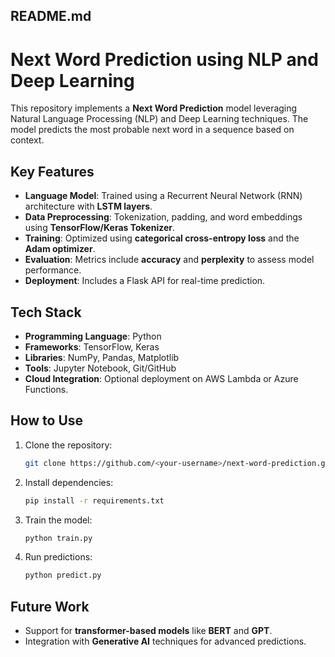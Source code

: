 ## README.md

# Next Word Prediction using NLP and Deep Learning

This repository implements a **Next Word Prediction** model leveraging Natural Language Processing (NLP) and Deep Learning techniques. The model predicts the most probable next word in a sequence based on context.

## Key Features
- **Language Model**: Trained using a Recurrent Neural Network (RNN) architecture with **LSTM layers**.
- **Data Preprocessing**: Tokenization, padding, and word embeddings using **TensorFlow/Keras Tokenizer**.
- **Training**: Optimized using **categorical cross-entropy loss** and the **Adam optimizer**.
- **Evaluation**: Metrics include **accuracy** and **perplexity** to assess model performance.
- **Deployment**: Includes a Flask API for real-time prediction.

## Tech Stack
- **Programming Language**: Python
- **Frameworks**: TensorFlow, Keras
- **Libraries**: NumPy, Pandas, Matplotlib
- **Tools**: Jupyter Notebook, Git/GitHub
- **Cloud Integration**: Optional deployment on AWS Lambda or Azure Functions.

## How to Use
1. Clone the repository:
   ```bash
   git clone https://github.com/<your-username>/next-word-prediction.git
   ```
2. Install dependencies:
   ```bash
   pip install -r requirements.txt
   ```
3. Train the model:
   ```bash
   python train.py
   ```
4. Run predictions:
   ```bash
   python predict.py
   ```

## Future Work
- Support for **transformer-based models** like **BERT** and **GPT**.
- Integration with **Generative AI** techniques for advanced predictions.
